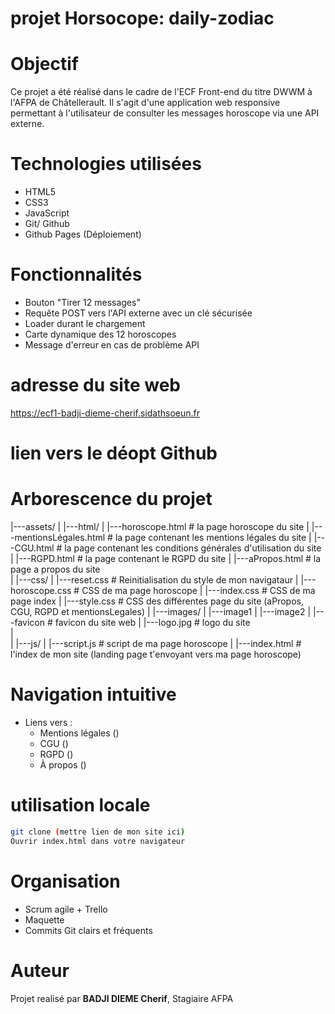 # projet Horsocope: daily-zodiac

# Objectif

Ce projet a été réalisé dans le cadre de l'ECF Front-end du titre DWWM à l'AFPA de Châtellerault.
Il s'agit d'une application web responsive permettant à l'utilisateur de consulter les messages horoscope via une API externe.

# Technologies utilisées

- HTML5
- CSS3
- JavaScript
- Git/ Github
- Github Pages (Déploiement)

# Fonctionnalités

- Bouton "Tirer 12 messages"
- Requête POST vers l'API externe avec un clé sécurisée
- Loader durant le chargement
- Carte dynamique des 12 horoscopes
- Message d'erreur en cas de problème API

# adresse du site web

https://ecf1-badji-dieme-cherif.sidathsoeun.fr

# lien vers le déopt Github



# Arborescence du projet

|---assets/
|    |---html/
|        |---horoscope.html           # la page horoscope du site
|        |---mentionsLégales.html     # la page contenant les mentions légales du site 
|        |---CGU.html                 # la page contenant les conditions générales d'utilisation du site
|        |---RGPD.html                # la page contenant le RGPD du site
|        |---aPropos.html             # la page a propos du site   
|    |---css/
|        |---reset.css            # Reinitialisation du style de mon navigataur
|        |---horoscope.css        # CSS de ma page horoscope
|        |---index.css            # CSS de ma page index
|        |---style.css            # CSS des différentes page du site (aPropos, CGU, RGPD et mentionsLegales) 
|    |---images/
|         |---image1
|         |---image2
|         |---favicon             # favicon du site web
|         |---logo.jpg            # logo du site  
|   
|    |---js/
|         |---script.js           # script de ma page horoscope
|
|---index.html                    # l'index de mon site (landing page t'envoyant vers ma page horoscope)

#  Navigation intuitive
- Liens vers :
  - Mentions légales ()
  - CGU ()
  - RGPD ()
  - À propos ()

# utilisation locale
```bash
git clone (mettre lien de mon site ici)
Ouvrir index.html dans votre navigateur
```
# Organisation
- Scrum agile + Trello
- Maquette 
- Commits Git clairs et fréquents

# Auteur
Projet realisé par **BADJI DIEME Cherif**, Stagiaire AFPA     